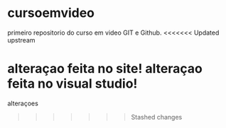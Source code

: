 # cursoemvideo
 primeiro repositorio do curso em video GIT e Github.
<<<<<<< Updated upstream
 
alteraçao feita no site!
alteraçao feita no visual studio!
=======
 alteraçoes
>>>>>>> Stashed changes
